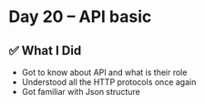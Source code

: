 # Day 20 – API basic

## ✅ What I Did
- Got to know about API and what is their role
- Understood all the HTTP protocols once again 
- Got familiar with Json structure

